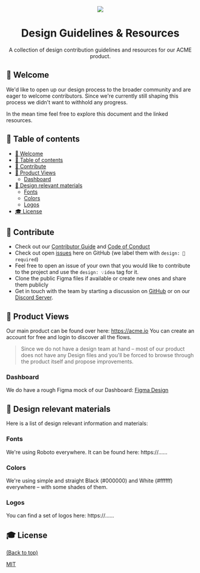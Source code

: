 <div align="center">
<a href="https://en.wikipedia.org/wiki/Acme_Corporation"><img src="https://i.imgur.com/C3riAXH.png" /></a>
  <h1>Design Guidelines & Resources</h1>
  <p>A collection of design contribution guidelines and resources for our ACME product.</p>
</div>

## 👋 Welcome

We'd like to open up our design process to the broader community and are eager to welcome contributors. Since we're currently still shaping this process we didn't want to withhold any progress.

In the mean time feel free to explore this document and the linked resources.

## 📖 Table of contents

- [👋 Welcome](#-welcome)
- [📖 Table of contents](#-table-of-contents)
- [🚢 Contribute](#-contribute)
- [🚀 Product Views](#-product-views)
  - [Dashboard](#dashboard)
- [💅 Design relevant materials](#-design-relevant-materials)
  - [Fonts](#fonts)
  - [Colors](#colors)
  - [Logos](#logos)
- [🎓 License](#-license)

## 🚢 Contribute

- Check out our [Contributor Guide](https://github.com/myorg/.github/blob/main/CONTRIBUTING.md) and
  [Code of Conduct](https://github.com/myorg/.github/blob/main/CODE_OF_CONDUCT.md)
- Check out open [issues](https://github.com/myorg/myproject/issues) here on GitHub (we label them with `design: 💅required`)
- Feel free to open an issue of your own that you would like to contribute to the project and use the `design: 💡idea` tag for it.
- Clone the public Figma files if available or create new ones and share them publicly
- Get in touch with the team by starting a discussion on [GitHub](https://github.com/myorg/myproject/discussions) or on our [Discord Server](https://discord.gg/xxxxxxxxx).

## 🚀 Product Views

Our main product can be found over here: https://acme.io
You can create an account for free and login to discover all the flows.

> Since we do not have a design team at hand – most of our product does not have any Design files and you'll be forced to browse through the product itself and propose improvements.

### Dashboard

We do have a rough Figma mock of our Dashboard:
[Figma Design](https://www.figma.com/file/xxxxxx)

## 💅 Design relevant materials

Here is a list of design relevant information and materials:

### Fonts

We're using Roboto everywhere. It can be found here: 
https://......

### Colors

We're using simple and straight Black (#000000) and White (#ffffff) everywhere – with some shades of them.

### Logos

You can find a set of logos here:
https://......

## 🎓 License

[(Back to top)](#-table-of-contents)

[MIT](https://mit-license.org/)
